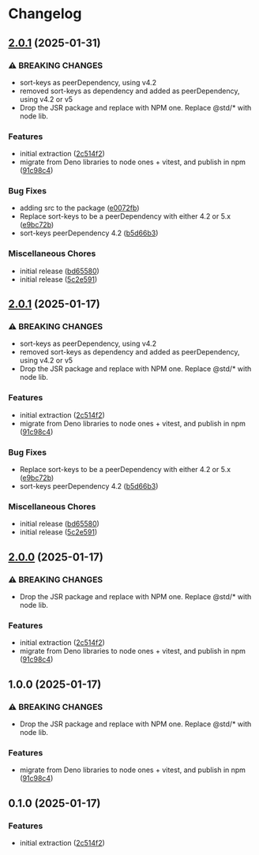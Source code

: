 # Changelog

## [2.0.1](https://github.com/plandek-utils/hash-utils/compare/v2.0.1...v2.0.1) (2025-01-31)


### ⚠ BREAKING CHANGES

* sort-keys as peerDependency, using v4.2
* removed sort-keys as dependency and added as peerDependency, using v4.2 or v5
* Drop the JSR package and replace with NPM one. Replace @std/* with node lib.

### Features

* initial extraction ([2c514f2](https://github.com/plandek-utils/hash-utils/commit/2c514f231f6f07a05c1f9a1f06aea5d125ca21d1))
* migrate from Deno libraries to node ones + vitest, and publish in npm ([91c98c4](https://github.com/plandek-utils/hash-utils/commit/91c98c4343942382d48b1fab2f087c114309abda))


### Bug Fixes

* adding src to the package ([e0072fb](https://github.com/plandek-utils/hash-utils/commit/e0072fbc3237ec2ac7680a198762fe1b8f284d7a))
* Replace sort-keys to be a peerDependency with either 4.2 or 5.x ([e9bc72b](https://github.com/plandek-utils/hash-utils/commit/e9bc72b2378ebf71a7c43827a361a7f2d81ce23b))
* sort-keys peerDependency 4.2 ([b5d66b3](https://github.com/plandek-utils/hash-utils/commit/b5d66b370b771a2059e7287627da08ea0b1eb55d))


### Miscellaneous Chores

* initial release ([bd65580](https://github.com/plandek-utils/hash-utils/commit/bd6558038bfb3fc12a0c5035258cd96e912f4563))
* initial release ([5c2e591](https://github.com/plandek-utils/hash-utils/commit/5c2e591b678b269963cde8f39869004ba552eb4a))

## [2.0.1](https://github.com/plandek-utils/hash-utils/compare/v2.0.0...v2.0.1) (2025-01-17)


### ⚠ BREAKING CHANGES

* sort-keys as peerDependency, using v4.2
* removed sort-keys as dependency and added as peerDependency, using v4.2 or v5
* Drop the JSR package and replace with NPM one. Replace @std/* with node lib.

### Features

* initial extraction ([2c514f2](https://github.com/plandek-utils/hash-utils/commit/2c514f231f6f07a05c1f9a1f06aea5d125ca21d1))
* migrate from Deno libraries to node ones + vitest, and publish in npm ([91c98c4](https://github.com/plandek-utils/hash-utils/commit/91c98c4343942382d48b1fab2f087c114309abda))


### Bug Fixes

* Replace sort-keys to be a peerDependency with either 4.2 or 5.x ([e9bc72b](https://github.com/plandek-utils/hash-utils/commit/e9bc72b2378ebf71a7c43827a361a7f2d81ce23b))
* sort-keys peerDependency 4.2 ([b5d66b3](https://github.com/plandek-utils/hash-utils/commit/b5d66b370b771a2059e7287627da08ea0b1eb55d))


### Miscellaneous Chores

* initial release ([bd65580](https://github.com/plandek-utils/hash-utils/commit/bd6558038bfb3fc12a0c5035258cd96e912f4563))
* initial release ([5c2e591](https://github.com/plandek-utils/hash-utils/commit/5c2e591b678b269963cde8f39869004ba552eb4a))

## [2.0.0](https://github.com/plandek-utils/hash-utils/compare/v1.0.0...v2.0.0) (2025-01-17)


### ⚠ BREAKING CHANGES

* Drop the JSR package and replace with NPM one. Replace @std/* with node lib.

### Features

* initial extraction ([2c514f2](https://github.com/plandek-utils/hash-utils/commit/2c514f231f6f07a05c1f9a1f06aea5d125ca21d1))
* migrate from Deno libraries to node ones + vitest, and publish in npm ([91c98c4](https://github.com/plandek-utils/hash-utils/commit/91c98c4343942382d48b1fab2f087c114309abda))

## 1.0.0 (2025-01-17)


### ⚠ BREAKING CHANGES

* Drop the JSR package and replace with NPM one. Replace @std/* with node lib.

### Features
* migrate from Deno libraries to node ones + vitest, and publish in npm ([91c98c4](https://github.com/plandek-utils/hash-utils/commit/91c98c4343942382d48b1fab2f087c114309abda))

## 0.1.0 (2025-01-17)

### Features
* initial extraction ([2c514f2](https://github.com/plandek-utils/hash-utils/commit/2c514f231f6f07a05c1f9a1f06aea5d125ca21d1))
